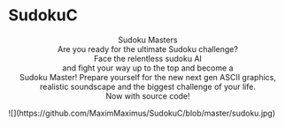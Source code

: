# SudokuC
<p align="center">
Sudoku Masters <br />
Are you ready for the ultimate Sudoku challenge?<br />
Face the relentless sudoku AI<br />
and fight your way up to the top and become a<br />
Sudoku Master!
Prepare yourself for the new next gen ASCII graphics,<br />
realistic soundscape and the biggest challenge of your life.<br />
Now with source code!<br />
</p>
![](https://github.com/MaximMaximus/SudokuC/blob/master/sudoku.jpg)
